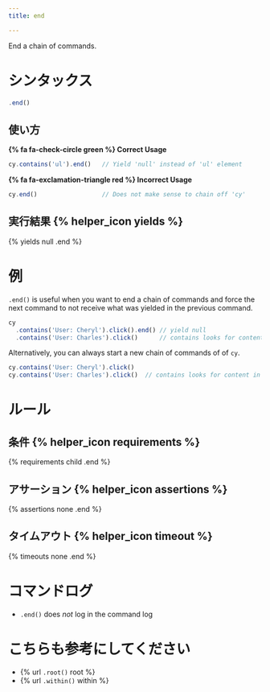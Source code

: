 ```yaml
---
title: end

---
```


End a chain of commands.


# シンタックス

```javascript
.end()
```

## 使い方

**{% fa fa-check-circle green %} Correct Usage**

```javascript
cy.contains('ul').end()   // Yield 'null' instead of 'ul' element
```

**{% fa fa-exclamation-triangle red %} Incorrect Usage**

```javascript
cy.end()                  // Does not make sense to chain off 'cy'
```

## 実行結果 {% helper_icon yields %}

{% yields null .end %}

# 例

`.end()` is useful when you want to end a chain of commands and force the next command to not receive what was yielded in the previous command.

```javascript
cy
  .contains('User: Cheryl').click().end() // yield null
  .contains('User: Charles').click()      // contains looks for content in document now
```

Alternatively, you can always start a new chain of commands of of `cy`.


```javascript
cy.contains('User: Cheryl').click()
cy.contains('User: Charles').click()  // contains looks for content in document now
```

# ルール

## 条件 {% helper_icon requirements %}

{% requirements child .end %}

## アサーション {% helper_icon assertions %}

{% assertions none .end %}

## タイムアウト {% helper_icon timeout %}

{% timeouts none .end %}

# コマンドログ

- `.end()` does *not* log in the command log

# こちらも参考にしてください

- {% url `.root()` root %}
- {% url `.within()` within %}

